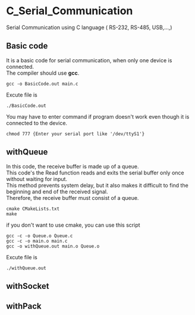 # C_Serial_Communication


Serial Communication using C language ( RS-232, RS-485, USB,...,)

## Basic code
It is a basic code for serial communication, when only one device is connected.   
The compiler should use **gcc**.
```
gcc -o BasicCode.out main.c
```
Excute file is
```
./BasicCode.out
```

You may have to enter command if program doesn't work even though it is connected to the device.   
```
chmod 777 {Enter your serial port like '/dev/ttyS1'}
```
## withQueue
In this code, the receive buffer is made up of a queue.   
This code's the Read function reads and exits the serial buffer only once without waiting for input.   
This method prevents system delay, but it also makes it difficult to find the beginning and end of the received signal.   
Therefore, the receive buffer must consist of a queue.


```
cmake CMakeLists.txt
make
```

if you don't want to use cmake,
you can use this script
```
gcc -c -o Queue.o Queue.c
gcc -c -o main.o main.c
gcc -o withQueue.out main.o Queue.o
```

Excute file is
```
./withQueue.out
```

## withSocket
## withPack


